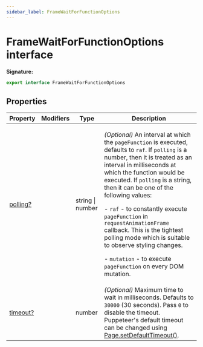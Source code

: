 ```yaml
---
sidebar_label: FrameWaitForFunctionOptions
---
```

# FrameWaitForFunctionOptions interface


**Signature:**

```typescript
export interface FrameWaitForFunctionOptions 
```

## Properties

|  Property | Modifiers | Type | Description |
|  --- | --- | --- | --- |
|  [polling?](./puppeteer.framewaitforfunctionoptions.polling.md) |  | string \| number | <p><i>(Optional)</i> An interval at which the <code>pageFunction</code> is executed, defaults to <code>raf</code>. If <code>polling</code> is a number, then it is treated as an interval in milliseconds at which the function would be executed. If <code>polling</code> is a string, then it can be one of the following values:</p><p>- <code>raf</code> - to constantly execute <code>pageFunction</code> in <code>requestAnimationFrame</code> callback. This is the tightest polling mode which is suitable to observe styling changes.</p><p>- <code>mutation</code> - to execute <code>pageFunction</code> on every DOM mutation.</p> |
|  [timeout?](./puppeteer.framewaitforfunctionoptions.timeout.md) |  | number | <i>(Optional)</i> Maximum time to wait in milliseconds. Defaults to <code>30000</code> (30 seconds). Pass <code>0</code> to disable the timeout. Puppeteer's default timeout can be changed using [Page.setDefaultTimeout()](./puppeteer.page.setdefaulttimeout.md). |

